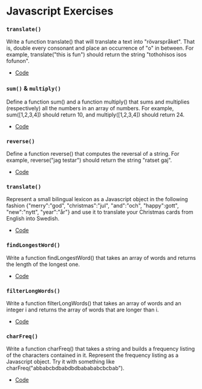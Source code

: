 # Javascript Exercises 

### `translate()`

Write a function translate() that will translate a text into "rövarspråket". That is, double every consonant and place an occurrence of "o" in between. For example, translate("this is fun") should return the string "tothohisos isos fofunon".

- [Code](https://github.com/MarioTerron/javascript-exercises/blob/master/02-more-steps/js/translate.js)


### `sum()` & `multiply()`

Define a function sum() and a function multiply() that sums and multiplies (respectively) all the numbers in an array of numbers. For example, sum([1,2,3,4]) should return 10, and multiply([1,2,3,4]) should return 24.

- [Code](https://github.com/MarioTerron/javascript-exercises/blob/master/02-more-steps/js/sum-and-multiply.js)


### `reverse()`

Define a function reverse() that computes the reversal of a string. For example, reverse("jag testar") should return the string "ratset gaj".

- [Code](https://github.com/MarioTerron/javascript-exercises/blob/master/02-more-steps/js/revese.js)


### `translate()`

Represent a small bilingual lexicon as a Javascript object in the following fashion {"merry":"god", "christmas":"jul", "and":"och", "happy":gott", "new":"nytt", "year":"år"} and use it to translate your Christmas cards from English into Swedish.

- [Code](https://github.com/MarioTerron/javascript-exercises/blob/master/02-more-steps/js/translate-two.js)


### `findLongestWord()`

Write a function findLongestWord() that takes an array of words and returns the length of the longest one.

- [Code](https://github.com/MarioTerron/javascript-exercises/blob/master/02-more-steps/js/find-longest-word.js)


### `filterLongWords()`

Write a function filterLongWords() that takes an array of words and an integer i and returns the array of words that are longer than i.

- [Code](https://github.com/MarioTerron/javascript-exercises/blob/master/02-more-steps/js/filter-long-words.js)


### `charFreq()`

Write a function charFreq() that takes a string and builds a frequency listing of the characters contained in it. Represent the frequency listing as a Javascript object. Try it with something like charFreq("abbabcbdbabdbdbabababcbcbab").

- [Code](https://github.com/MarioTerron/javascript-exercises/blob/master/02-more-steps/js/char-freq.js)
